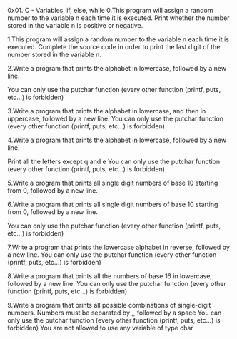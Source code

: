 0x01. C - Variables, if, else, while
0.This program will assign a random number to the variable n each time it is executed. Print whether the number stored in the variable n is positive or negative.

1.This program will assign a random number to the variable n each time it is executed. Complete the source code in order to print the last digit of the number stored in the variable n.

2.Write a program that prints the alphabet in lowercase, followed by a new line.

You can only use the putchar function (every other function (printf, puts, etc…) is forbidden)

3.Write a program that prints the alphabet in lowercase, and then in uppercase, followed by a new line.
You can only use the putchar function (every other function (printf, puts, etc…) is forbidden)

4.Write a program that prints the alphabet in lowercase, followed by a new line.

Print all the letters except q and e
You can only use the putchar function (every other function (printf, puts, etc…) is forbidden)

5.Write a program that prints all single digit numbers of base 10 starting from 0, followed by a new line.

6.Write a program that prints all single digit numbers of base 10 starting from 0, followed by a new line.

You can only use the putchar function (every other function (printf, puts, etc…) is forbidden)

7.Write a program that prints the lowercase alphabet in reverse, followed by a new line.
You can only use the putchar function (every other function (printf, puts, etc…) is forbidden)

8.Write a program that prints all the numbers of base 16 in lowercase, followed by a new line.
You can only use the putchar function (every other function (printf, puts, etc…) is forbidden)

9.Write a program that prints all possible combinations of single-digit numbers.
Numbers must be separated by ,, followed by a space
You can only use the putchar function (every other function (printf, puts, etc…) is forbidden)
You are not allowed to use any variable of type char
